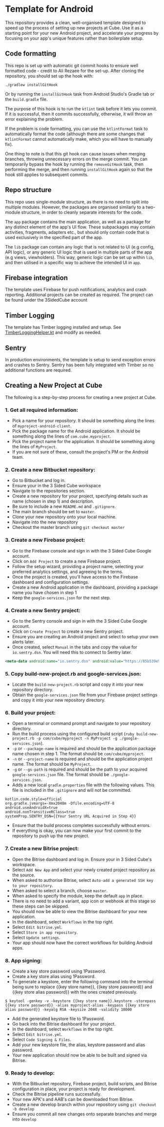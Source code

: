 # Template for Android

This repository provides a clean, well-organised template designed to speed up the process of setting up new projects at Cube. Use it as a starting point for your new Android project, and accelerate your progress by focusing on your app's unique features rather than boilerplate setup.

## Code formatting
This repo is set up with automatic git commit hooks to ensure well formatted code - credit to Ali Rezaee for the set-up.
After cloning the repository, you should set up the hook with:

```shell
./gradlew installGitHook
```

Or by running the `installGitHook` task from Android Studio's Gradle tab or the `build.gradle` file.

The purpose of this hook is to run the `ktlint` task before it lets you commit.
If it is successful, then it commits successfully, otherwise, it will throw an error explaining the problem.

If the problem is code formatting, you can use the `ktlintFormat` task to automatically format the code (although there are some changes that `ktlintFormat` cannot automatically make, which you will have to manually fix).

One thing to note is that this git hook can cause issues when merging branches, throwing unnecessary errors on the merge commit.
You can temporarily bypass the hook by running the `removeGitHook` task, then performing the merge, and then running `installGitHook` again so that the hook still applies to subsequent commits.

## Repo structure
This repo uses single-module structure, as there is no need to split into multiple modules.
However, the packages are organised similarly to a two-module structure, in order to cleanly separate interests for the code.

The `app` package contains the main application, as well as a package for any distinct element of the app's UI flow.
These subpackages may contain activities, fragments, adapters etc., but should only contain code that is used exclusively in the specified part of the app.

The `lib` package can contain any logic that is not related to UI (e.g config, API logic), or any generic UI logic that is used in multiple parts of the app (e.g views, viewholders).
This way, generic logic can be set up within `lib`, and then utilised in a specific way to achieve the intended UI in `app`.

## Firebase integration
The template uses Firebase for push notifications, analytics and crash reporting. Additional projects can be created as required. The project can be found under the 3SidedCube account

## Timber Logging
The template has Timber logging installed and setup. See [TimberLoggingHelper.kt](app/src/main/java/com/cube/sprintzerotemplate/lib/util/TimberLoggingHelper.kt) and modify as needed.

## Sentry
In production environments, the template is setup to send exception errors and crashes to Sentry. Sentry has been fully integrated with Timber so no additional functions are required.

## Creating a New Project at Cube
The following is a step-by-step process for creating a new project at Cube.

### 1. Get all required information:
- Pick a name for your repository. It should be something along the lines of `myproject-android-client`.
- Pick the package name for the Android application. It should be something along the lines of `com.cube.myproject`.
- Pick the project name for the application. It should be something along the lines of `MyProject`.
- If you are not sure of these, consult the project's PM or the Android team.

### 2. Create a new Bitbucket repository:
- Go to Bitbucket and log in.
- Ensure your in the 3 Sided Cube workspace
- Navigate to the repositories section.
- Create a new repository for your project, specifying details such as name (chosen in step 1) and description.
- Be sure to include a new `README.md` and `.gitignore`.
- The main branch should be set to `master`.
- Clone your new repository onto your local machine.
- Navigate into the new repository
- Checkout the master branch using `git checkout master`

### 3. Create a new Firebase project:
- Go to the Firebase console and sign in with the 3 Sided Cube Google account.
- Click on `Add Project` to create a new Firebase project.
- Follow the setup wizard, providing a project name, selecting your preferred analytics settings, and agreeing to the terms.
- Once the project is created, you'll have access to the Firebase dashboard and configuration settings.
- Create a new Android application in the dashboard, providing a package name you have chosen in step 1
- Keep the `google-services.json` for the next step.

### 4. Create a new Sentry project:
- Go to the Sentry console and sign in with the 3 Sided Cube Google account.
- Click on `Create Project` to create a new Sentry project.
- Ensure you are creating an Android project and select to setup your own alerts later.
- Once created, select `Manual` in the tabs and copy the value for `io.sentry.dsn`. You will need this to connect to Sentry later.

```xml
<meta-data android:name="io.sentry.dsn" android:value="https://85b539e94acafada13bf8d86ed2ca1da@o4506592770588672.ingest.sentry.io/4506593210007552" />
```

### 5. Copy build-new-project.rb and google-services.json:
- Locate the `build-new-project.rb` script and copy it into your new repository directory.
- Obtain the `google-services.json` file from your Firebase project settings and copy it into your new repository directory.

### 6. Build your project:
- Open a terminal or command prompt and navigate to your repository directory.
- Run the build process using the configured build script (`ruby build-new-project.rb -p com/cube/myproject -n MyProject -g ./google-services.json`).
- `-p` or `--package-name` is required and should be the application package name chosen in step 1. The format should be `com/cube/myproject`.
- `-n` or `--project-name` is required and should be the application project name. The format should be `MyProject`.
- `-g` or `--gs-path` is required and should be the path to your acquired `google-services.json` file. The format should be `./google-services.json`.
- Adds a new local `gradle.properties` file with the following values. This file is included in the `.gitignore` and will not be committed.

```properties
kotlin.code.style=official
org.gradle.jvmargs=-Xmx2048m -Dfile.encoding=UTF-8
android.useAndroidX=true
android.nonTransitiveRClass=true
systemProp.SENTRY_DSN={{Your Sentry URL Acquired in Step 4}}
```

- Ensure that the build process completes successfully without errors.
- If everything is okay, you can now make your first commit to the repository to push up the new project.

### 7. Create a new Bitrise project:
- Open the Bitrise dashboard and log in. Ensure your in 3 Sided Cube's workspace.
- Select `Add New App` and select your newly created project repository as the source.
- When asked to authorise Bitrise, select `Auto-add a generated SSH key to your repository`.
- When asked to select a branch, choose `master`.
- When asked to specify the module, keep the default `app` in place.
- There is no need to add a variant, app icon or webhook at this stage so these steps can be skipped.
- You should now be able to view the Bitrise dashboard for your new application.
- In the dashboard, select `Workflows` in the top right.
- Select `Edit bitrise.yml`.
- Select `Store in app repository`.
- Select `Update settings`.
- Your app should now have the correct workflows for building Android apps.

### 8. App signing:
- Create a key store password using 1Password. 
- Create a key store alias using 1Password.
- To generate a keystore, enter the following command into the terminal being sure to replace {{key store name}}, {{key store password}} and {{key store alias password}} with the ones created previously.

```shell
$ keytool -genkey -v -keystore {{key store name}}.keystore -storepass {{key store password}} -alias myproject-alias -keypass {{key store alias password}} -keyalg RSA -keysize 2048 -validity 10000
```

- Add the generated keystore file to 1Password.
- Go back into the Bitrise dashboard for your project.
- In the dashboard, select `Workflows` in the top right.
- Select `Edit bitrise.yml`.
- Select `Code Signing & Files`.
- Add your new keystore file, the alias, keystore password and alias password.
- Your new application should now be able to be built and signed via Bitrise.

### 9. Ready to develop:
- With the Bitbucket repository, Firebase project, build scripts, and Bitrise configuration in place, your project is ready for development.
- Check the Bitrise pipeline runs successfully.
- Your new APK's and AAB's can be downloaded from Bitrise.
- Create a new develop branch within your repository using `git checkout -b develop`
- Ensure you commit all new changes onto separate branches and merge into `develop`
